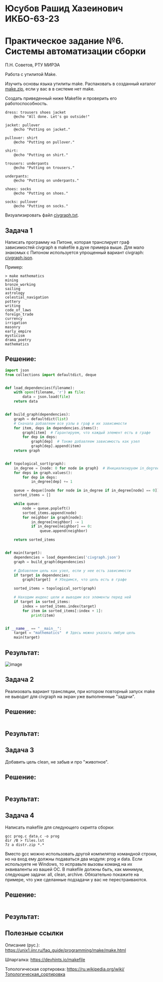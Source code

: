 # Юсубов Рашид Хазеинович ИКБО-63-23
# Практическое задание №6. Системы автоматизации сборки

П.Н. Советов, РТУ МИРЭА

Работа с утилитой Make.

Изучить основы языка утилиты make. Распаковать в созданный каталог [make.zip](make.zip), если у вас в в системе нет make.

Создать приведенный ниже Makefile и проверить его работоспособность.

```
dress: trousers shoes jacket
    @echo "All done. Let's go outside!"

jacket: pullover
    @echo "Putting on jacket."

pullover: shirt
    @echo "Putting on pullover."

shirt:
    @echo "Putting on shirt."

trousers: underpants
    @echo "Putting on trousers."

underpants:
    @echo "Putting on underpants."

shoes: socks
    @echo "Putting on shoes."

socks: pullover
    @echo "Putting on socks."
```

Визуализировать файл [civgraph.txt](civgraph.txt).

## Задача 1

Написать программу на Питоне, которая транслирует граф зависимостей civgraph в makefile в духе примера выше. Для мало знакомых с Питоном используется упрощенный вариант civgraph: [civgraph.json](civgraph.json).

Пример:

```
> make mathematics
mining
bronze_working
sailing
astrology
celestial_navigation
pottery
writing
code_of_laws
foreign_trade
currency
irrigation
masonry
early_empire
mysticism
drama_poetry
mathematics
```

## Решение:

```Python
import json
from collections import defaultdict, deque


def load_dependencies(filename):
    with open(filename, 'r') as file:
        data = json.load(file)
    return data


def build_graph(dependencies):
    graph = defaultdict(list)
    # Сначала добавляем все узлы в граф и их зависимости
    for item, deps in dependencies.items():
        graph[item]  # Гарантируем, что каждый элемент есть в графе
        for dep in deps:
            graph[dep]  # Также добавляем зависимость как узел
            graph[dep].append(item)
    return graph


def topological_sort(graph):
    in_degree = {node: 0 for node in graph}  # Инициализируем in_degree для всех узлов
    for deps in graph.values():
        for dep in deps:
            in_degree[dep] += 1

    queue = deque([node for node in in_degree if in_degree[node] == 0])
    sorted_items = []

    while queue:
        node = queue.popleft()
        sorted_items.append(node)
        for neighbor in graph[node]:
            in_degree[neighbor] -= 1
            if in_degree[neighbor] == 0:
                queue.append(neighbor)

    return sorted_items


def main(target):
    dependencies = load_dependencies('civgraph.json')
    graph = build_graph(dependencies)

    # Добавляем цель как узел, если у нее есть зависимости
    if target in dependencies:
        graph[target]  # Убедимся, что цель есть в графе

    sorted_items = topological_sort(graph)

    # Находим индекс цели и выводим все элементы перед ней
    if target in sorted_items:
        index = sorted_items.index(target)
        for item in sorted_items[:index + 1]:
            print(item)


if __name__ == "__main__":
    target = "mathematics"  # Здесь можно указать любую цель
    main(target)
```

## Результат:

![image](https://github.com/user-attachments/assets/87d7e59f-4a97-4ed9-89e0-6e9366b3d289)

## Задача 2

Реализовать вариант трансляции, при котором повторный запуск make не выводит для civgraph на экран уже выполненные "задачи".

## Решение:

```
```

## Результат:


## Задача 3

Добавить цель clean, не забыв и про "животное".

## Решение:

```
```

## Результат:

## Задача 4

Написать makefile для следующего скрипта сборки:

```
gcc prog.c data.c -o prog
dir /B > files.lst
7z a distr.zip *.*
```

Вместо gcc можно использовать другой компилятор командной строки, но на вход ему должны подаваться два модуля: prog и data.
Если используете не Windows, то исправьте вызовы команд на их эквиваленты из вашей ОС.
В makefile должны быть, как минимум, следующие задачи: all, clean, archive.
Обязательно покажите на примере, что уже сделанные подзадачи у вас не перестраиваются.

## Решение:

```
```

## Результат:

## Полезные ссылки

Описание (рус.): https://unix1.jinr.ru/faq_guide/programming/make/make.html

Шпаргалка: https://devhints.io/makefile

Топологическая сортировка: https://ru.wikipedia.org/wiki/Топологическая_сортировка
